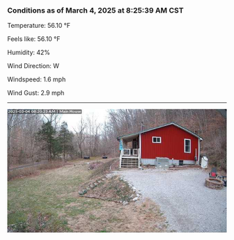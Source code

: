 ### Conditions as of March 4, 2025 at 8:25:39 AM CST 

Temperature: 56.10 &deg;F

Feels like: 56.10 &deg;F

Humidity: 42%

Wind Direction: W

Windspeed: 1.6 mph

Wind Gust: 2.9 mph

---

<img src="./images/latest.jpeg"/>

